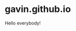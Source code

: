 # gavin.github.io
<!DOCTYPE html>
<html>
  
<head>
  <meta charset="UTF-8">
</head>
  
<body>
  <div id="app">
    Hello everybody!
  </div>
</body>

</html>
